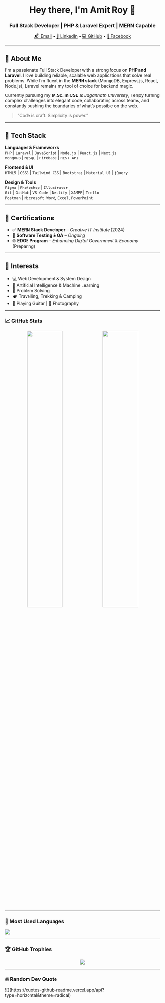<h1 align="center">Hey there, I'm Amit Roy 👋</h1>
<h3 align="center">Full Stack Developer | PHP & Laravel Expert | MERN Capable</h3>

<p align="center">
  <a href="mailto:amitroy98.ewu@gmail.com">📬 Email</a> • 
  <a href="https://linkedin.com/in/amitroy4">🔗 LinkedIn</a> • 
  <a href="https://github.com/amitroy4">💻 GitHub</a> • 
  <a href="https://facebook.com/amitroy.ewu">📘 Facebook</a>
</p>

---

## 💼 About Me

I'm a passionate Full Stack Developer with a strong focus on **PHP and Laravel**. I love building reliable, scalable web applications that solve real problems. While I’m fluent in the **MERN stack** (MongoDB, Express.js, React, Node.js), Laravel remains my tool of choice for backend magic.

Currently pursuing my **M.Sc. in CSE** at *Jagannath University*, I enjoy turning complex challenges into elegant code, collaborating across teams, and constantly pushing the boundaries of what’s possible on the web.

> “Code is craft. Simplicity is power.”

---

## 🔧 Tech Stack

**Languages & Frameworks**  
`PHP` | `Laravel` | `JavaScript` | `Node.js` | `React.js` | `Next.js`  
`MongoDB` | `MySQL` | `Firebase` | `REST API`

**Frontend & UI**  
`HTML5` | `CSS3` | `Tailwind CSS` | `Bootstrap` | `Material UI` | `jQuery`

**Design & Tools**  
`Figma` | `Photoshop` | `Illustrator`  
`Git` | `GitHub` | `VS Code` | `Netlify` | `XAMPP` | `Trello`  
`Postman` | `Microsoft Word`, `Excel`, `PowerPoint`

---

## 🚀 Certifications

- ✅ **MERN Stack Developer** – *Creative IT Institute* (2024)  
- 🧪 **Software Testing & QA** – *Ongoing*  
- 🌐 **EDGE Program** – *Enhancing Digital Government & Economy* (Preparing)

---

## 🎯 Interests

- 💻 Web Development & System Design  
- 🤖 Artificial Intelligence & Machine Learning  
- 🧠 Problem Solving  
- 🏕️ Travelling, Trekking & Camping  
- 🎸 Playing Guitar | 📸 Photography

---

### 📈 GitHub Stats

<div align="center">
  <img src="https://github-readme-stats.vercel.app/api?username=amitroy4&theme=github_dark&show_icons=true&hide_border=false" width="48%" />
  <img src="https://github-readme-streak-stats.herokuapp.com/?user=amitroy4&theme=github_dark&hide_border=false" width="48%" />
</div>

---

### 🧮 Most Used Languages

<img src="https://github-readme-stats.vercel.app/api/top-langs/?username=amitroy4&layout=compact&theme=github_dark&hide_border=false" />

---

### 🏆 GitHub Trophies
<p align="center">
  <img src="https://github-profile-trophy.vercel.app/?username=amitroy4&theme=radical&no-bg=true&no-frame=false&margin-w=8" />
</p>

---

### 🔥 Random Dev Quote
<div class="center">
![](https://quotes-github-readme.vercel.app/api?type=horizontal&theme=radical)
</div>

